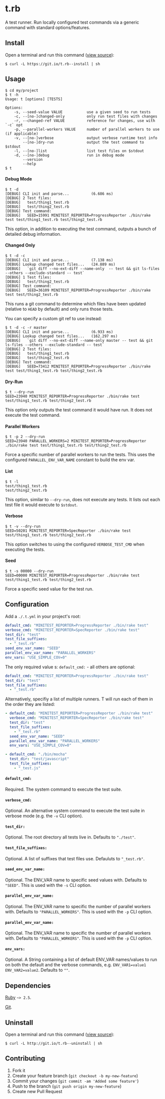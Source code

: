 # t.rb

A test runner. Run locally configured test commands via a generic command with standard options/features.

## Install

Open a terminal and run this command ([view source](https://git.io/t.rb--install)):

```
$ curl -L https://git.io/t.rb--install | sh
```

## Usage

```
$ cd my/project
$ t -h
Usage: t [options] [TESTS]

Options:
    -s, --seed-value VALUE           use a given seed to run tests
    -c, --[no-]changed-only          only run test files with changes
    -r, --changed-ref VALUE          reference for changes, use with `-c` opt
    -p, --parallel-workers VALUE     number of parallel workers to use (if applicable)
    -v, --[no-]verbose               output verbose runtime test info
        --[no-]dry-run               output the test command to $stdout
    -l, --[no-]list                  list test files on $stdout
    -d, --[no-]debug                 run in debug mode
        --version
        --help
$ t
```

#### Debug Mode

```
$ t -d
[DEBUG] CLI init and parse...          (6.686 ms)
[DEBUG] 2 Test files:
[DEBUG]   test/thing1_test.rb
[DEBUG]   test/thing2_test.rb
[DEBUG] Test command:
[DEBUG]   SEED=15991 MINITEST_REPORTER=ProgressReporter ./bin/rake test test/thing1_test.rb test/thing2_test.rb
```

This option, in addition to executing the test command, outputs a bunch of detailed debug information.

#### Changed Only

```
$ t -d -c
[DEBUG] CLI init and parse...          (7.138 ms)
[DEBUG] Lookup changed test files...   (24.889 ms)
[DEBUG]   `git diff --no-ext-diff --name-only  -- test && git ls-files --others --exclude-standard -- test`
[DEBUG] 1 Test files:
[DEBUG]   test/thing2_test.rb
[DEBUG] Test command:
[DEBUG]   SEED=36109 MINITEST_REPORTER=ProgressReporter ./bin/rake test test/thing2_test.rb
```

This runs a git command to determine which files have been updated (relative to `HEAD` by default) and only runs those tests.

You can specify a custom git ref to use instead:

```
$ t -d -c -r master
[DEBUG] CLI init and parse...          (6.933 ms)
[DEBUG] Lookup changed test files...   (162.297 ms)
[DEBUG]   `git diff --no-ext-diff --name-only master -- test && git ls-files --others --exclude-standard -- test`
[DEBUG] 2 Test files:
[DEBUG]   test/thing1_test.rb
[DEBUG]   test/thing2_test.rb
[DEBUG] Test command:
[DEBUG]   SEED=73412 MINITEST_REPORTER=ProgressReporter ./bin/rake test test/thing1_test.rb test/thing2_test.rb
```

#### Dry-Run

```
$ t --dry-run
SEED=23940 MINITEST_REPORTER=ProgressReporter ./bin/rake test test/thing1_test.rb test/thing2_test.rb
```

This option only outputs the test command it would have run.  It does not execute the test command.

#### Parallel Workers

```
$ t -p 2 --dry-run
SEED=23940 PARALLEL_WORKERS=2 MINITEST_REPORTER=ProgressReporter ./bin/rake test test/thing1_test.rb test/thing2_test.rb
```

Force a specific number of parallel workers to run the tests. This uses the configured `PARALLEL_ENV_VAR_NAME` constant to build the env var.

#### List

```
$ t -l
test/thing1_test.rb
test/thing2_test.rb
```

This option, similar to `--dry-run`, does not execute any tests.  It lists out each test file it would execute to `$stdout`.

#### Verbose

```
$ t -v --dry-run
SEED=50201 MINITEST_REPORTER=SpecReporter ./bin/rake test test/thing1_test.rb test/thing2_test.rb
```

This option switches to using the configured `VERBOSE_TEST_CMD` when executing the tests.

#### Seed

```
$ t -s 00000 --dry-run
SEED=00000 MINITEST_REPORTER=ProgressReporter ./bin/rake test test/thing1_test.rb test/thing2_test.rb
```

Force a specific seed value for the test run.

## Configuration

Add a `./.t.yml` in your project's root:

```yaml
default_cmd: "MINITEST_REPORTER=ProgressReporter ./bin/rake test"
verbose_cmd: "MINITEST_REPORTER=SpecReporter ./bin/rake test"
test_dir: "test"
test_file_suffixes:
  - "_test.rb"
seed_env_var_name: "SEED"
parallel_env_var_name: "PARALLEL_WORKERS"
env_vars: "USE_SIMPLE_COV=0"
```

The only required value s: `default_cmd:` - all others are optional:

```yaml
default_cmd: "MINITEST_REPORTER=ProgressReporter ./bin/rake test"
test_dir: "test"
test_file_suffixes:
  - "_test.rb"
```

Alternatively, specifiy a list of multiple runners. T will run each of them in the order they are listed:

```yaml
- default_cmd: "MINITEST_REPORTER=ProgressReporter ./bin/rake test"
  verbose_cmd: "MINITEST_REPORTER=SpecReporter ./bin/rake test"
  test_dir: "test"
  test_file_suffixes:
    - "_test.rb"
  seed_env_var_name: "SEED"
  parallel_env_var_name: "PARALLEL_WORKERS"
  env_vars: "USE_SIMPLE_COV=0"

- default_cmd: "./bin/mocha"
  test_dir: "test/javascript"
  test_file_suffixes:
    - "_test.js"
```

#### `default_cmd:`

Required. The system command to execute the test suite.

#### `verbose_cmd:`

Optional. An alternative system command to execute the test suite in verbose mode (e.g. the `-v` CLI option).

#### `test_dir:`

Optional. The root directory all tests live in. Defaults to `"./test"`.

#### `test_file_suffixes:`

Optional. A list of suffixes that test files use. Defauluts to `"_test.rb"`.

#### `seed_env_var_name:`

Optional. The ENV_VAR name to specific seed values with. Defaults to `"SEED"`. This is used with the `-s` CLI option.

#### `parallel_env_var_name:`

Optional. The ENV_VAR name to specific the number of parallel workers with. Defaults to `"PARALLEL_WORKERS"`. This is used with the `-p` CLI option.

#### `parallel_env_var_name:`

Optional. The ENV_VAR name to specific the number of parallel workers with. Defaults to `"PARALLEL_WORKERS"`. This is used with the `-p` CLI option.

#### `env_vars:`

Optional. A String containing a list of default ENV_VAR names/values to run on both the default and the verbose commands, e.g. `ENV_VAR1=value1 ENV_VAR2=value2`. Defaults to `""`.

## Dependencies

[Ruby](https://www.ruby-lang.org/) `~> 2.5`.

[Git](https://git-scm.com/).

## Uninstall

Open a terminal and run this command ([view source](http://git.io/t.rb--uninstall)):

```
$ curl -L http://git.io/t.rb--uninstall | sh
```

## Contributing

1. Fork it
2. Create your feature branch (`git checkout -b my-new-feature`)
3. Commit your changes (`git commit -am 'Added some feature'`)
4. Push to the branch (`git push origin my-new-feature`)
5. Create new Pull Request
